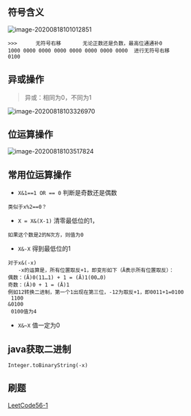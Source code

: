 ## 符号含义

![image-20200818101012851](https://gitee.com/shaobing2021/typora/raw/master/img/20200818103538.png)

```
>>>      无符号右移       无论正数还是负数，最高位通通补0
1000 0000 0000 0000 0000 0000 0000 0000  进行无符号右移
0100 
```

## 异或操作

> 异或：相同为0，不同为1

![image-20200818103326970](https://gitee.com/shaobing2021/typora/raw/master/img/20200818103539.png)

## 位运算操作

![image-20200818103517824](https://gitee.com/shaobing2021/typora/raw/master/img/20200818103540.png)



## 常用位运算操作

* `X&1==1 OR == 0`  判断是奇数还是偶数

```
类似于x%2==0？
```

* `X = X&(X-1)`   清零最低位的1，

```
如果这个数是2的N次方，则值为0
```

* `X&-X`   得到最低位的1

```
对于x&(-x)
　　-x的运算是，所有位置取反+1，即变形如下（Ā表示所有位置取反）：
偶数：(Ā)0(11…1) + 1 = (Ā)1(00…0)
奇数：(Ā)0 + 1 = (Ā)1
例如12转换二进制，第一个1出现在第三位，-12为取反+1，即0011+1=0100
 1100
&0100   
 0100值为4
```

* `X&~X`    值一定为0

## java获取二进制

```
Integer.toBinaryString(-x)
```



## 刷题

[LeetCode56-1](https://leetcode-cn.com/problems/shu-zu-zhong-shu-zi-chu-xian-de-ci-shu-lcof/)